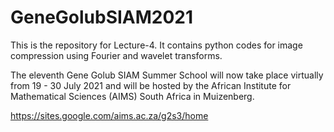 # GeneGolubSIAM2021
This is the repository for Lecture-4. It contains python codes for image compression using Fourier and wavelet transforms. 

The eleventh Gene Golub SIAM Summer School will now take place virtually from 19 - 30 July 2021 and will be hosted by the African Institute for Mathematical Sciences (AIMS) South Africa in Muizenberg.

https://sites.google.com/aims.ac.za/g2s3/home
